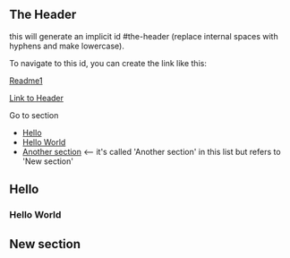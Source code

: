 ## The Header

this will generate an implicit id #the-header (replace internal spaces with hyphens and make lowercase).

To navigate to this id, you can create the link like this:


[Readme1](마크다운.md)


[Link to Header](#the-header)



Go to section
* [Hello](#hello)  
* [Hello World](#hello-world)
* [Another section](#new-section)    <-- it's called 'Another section' in this list but refers to 'New section'

## Hello
### Hello World
## New section
